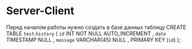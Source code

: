 Server-Client
=============
Перед началом работы нужно создать в базе данных таблицу 
CREATE  TABLE `test`.`history` (
  `id` INT NOT NULL AUTO_INCREMENT ,
  `date` TIMESTAMP NULL ,
  `message` VARCHAR(45) NULL ,
  PRIMARY KEY (`id`) );
